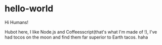 # hello-world
Hi Humans!

Hubot here, I like Node.js and Coffeesscript(that's what I'm made of !),
I've had tocos on the moon and find them far superior to Earth tacos.
haha 
